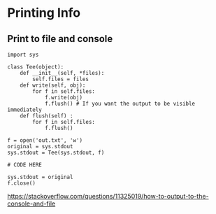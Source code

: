 # Printing Info
## Print to file and console
```python3
import sys

class Tee(object):
    def __init__(self, *files):
        self.files = files
    def write(self, obj):
        for f in self.files:
            f.write(obj)
            f.flush() # If you want the output to be visible immediately
    def flush(self) :
        for f in self.files:
            f.flush()

f = open('out.txt', 'w')
original = sys.stdout
sys.stdout = Tee(sys.stdout, f)

# CODE HERE

sys.stdout = original
f.close()
```
https://stackoverflow.com/questions/11325019/how-to-output-to-the-console-and-file
